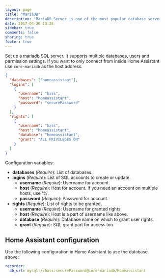 ```yaml
---
layout: page
title: "MariaDB"
description: "MariaDB Server is one of the most popular database servers in the world."
date: 2017-04-30 13:28
sidebar: true
comments: false
sharing: true
footer: true
---
```


Set up a [mariadb](https://mariadb.org/) SQL server. It supports multiple databases, users and permission settings. If you want to only connect from inside Home Assistant use `core-mariadb` as the host address.

```json
{
  "databases": ["homeassistant"],
  "logins": [
    {
      "username": "hass",
      "host": "homeassistant",
      "password": "securePassword"
    }
  ],
  "rights": [
    {
      "username": "hass",
      "host": "homeassistant",
      "database": "homeassistant",
      "grant": "ALL PRIVILEGES ON"
    }
  ]
}
```

Configuration variables:

- **databases** (*Require*): List of databases.
- **logins** (*Require*): List of SQL accounts to create or update.
  - **username** (*Require*): Username for account.
  - **host** (*Require*): Host for account. If you need an account on multiple hosts, use '%'.
  - **password** (*Require*): Password for account.
- **rights** (*Require*): List of rights to be granted.
  - **username** (*Require*): Username for granted rights.
  - **host** (*Require*): Host is a part of username like above.
  - **database** (*Require*): Database name on which to grant user rights.
  - **grant** (*Require*): SQL grant part for access too.

## Home Assistant configuration

Use the following configuration in Home Assistant to use the database above:

```yaml
recorder:
  db_url: mysql://hass:securePassword@core-mariadb/homeassistant
```
